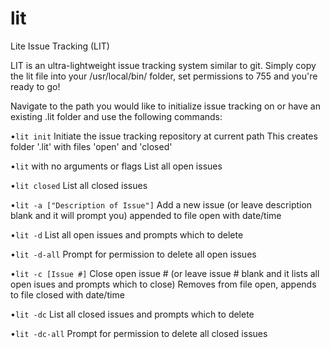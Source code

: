 # lit
Lite Issue Tracking (LIT)

LIT is an ultra-lightweight issue tracking system similar to git.
Simply copy the lit file into your /usr/local/bin/ folder, set permissions to 755 and you're ready to go!


Navigate to the path you would like to initialize issue tracking on or have an existing .lit folder and use the following commands:

•`lit init`
Initiate the issue tracking repository at current path
This creates folder '.lit' with files 'open' and 'closed'

•`lit` with no arguments or flags
List all open issues

•`lit closed`
List all closed issues

•`lit -a ["Description of Issue"]`
Add a new issue (or leave description blank and it will prompt you) appended to file open with date/time

•`lit -d`
List all open issues and prompts which to delete

•`lit -d-all`
Prompt for permission to delete all open issues

•`lit -c [Issue #]`
Close open issue # (or leave issue # blank and it lists all open isues and prompts which to close)
Removes from file open, appends to file closed with date/time

•`lit -dc`
List all closed issues and prompts which to delete

•`lit -dc-all`
Prompt for permission to delete all closed issues
